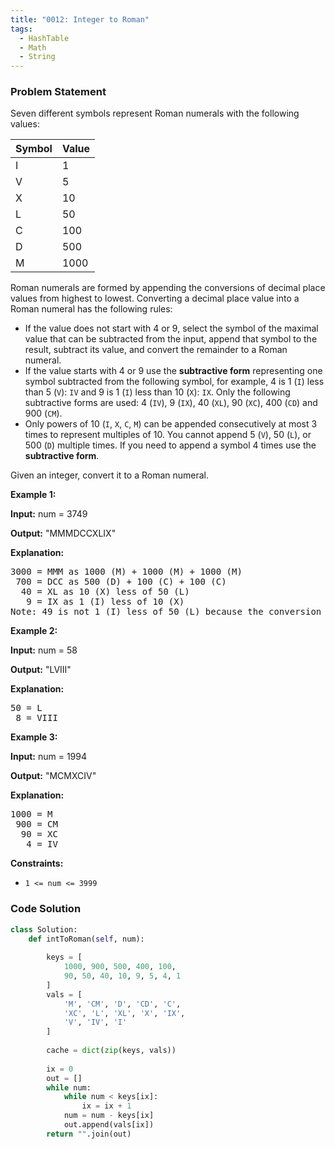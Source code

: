 ```yaml
---
title: "0012: Integer to Roman"
tags:
  - HashTable
  - Math
  - String
---
```

### Problem Statement

<p>Seven different symbols represent Roman numerals with the following values:</p>

<table>
	<thead>
		<tr>
			<th>Symbol</th>
			<th>Value</th>
		</tr>
	</thead>
	<tbody>
		<tr>
			<td>I</td>
			<td>1</td>
		</tr>
		<tr>
			<td>V</td>
			<td>5</td>
		</tr>
		<tr>
			<td>X</td>
			<td>10</td>
		</tr>
		<tr>
			<td>L</td>
			<td>50</td>
		</tr>
		<tr>
			<td>C</td>
			<td>100</td>
		</tr>
		<tr>
			<td>D</td>
			<td>500</td>
		</tr>
		<tr>
			<td>M</td>
			<td>1000</td>
		</tr>
	</tbody>
</table>

<p>Roman numerals are formed by appending the conversions of decimal place values from highest to lowest. Converting a decimal place value into a Roman numeral has the following rules:</p>

<ul>
	<li>If the value does not start with 4 or 9, select the symbol of the maximal value that can be subtracted from the input, append that symbol to the result, subtract its value, and convert the remainder to a Roman numeral.</li>
	<li>If the value starts with 4 or 9 use the <strong>subtractive form</strong> representing one symbol subtracted from the following symbol, for example, 4 is 1 (<code>I</code>) less than 5 (<code>V</code>): <code>IV</code> and 9 is 1 (<code>I</code>) less than 10 (<code>X</code>): <code>IX</code>. Only the following subtractive forms are used: 4 (<code>IV</code>), 9 (<code>IX</code>), 40 (<code>XL</code>), 90 (<code>XC</code>), 400 (<code>CD</code>) and 900 (<code>CM</code>).</li>
	<li>Only powers of 10 (<code>I</code>, <code>X</code>, <code>C</code>, <code>M</code>) can be appended consecutively at most 3 times to represent multiples of 10. You cannot append 5 (<code>V</code>), 50 (<code>L</code>), or 500 (<code>D</code>) multiple times. If you need to append a symbol 4 times use the <strong>subtractive form</strong>.</li>
</ul>

<p>Given an integer, convert it to a Roman numeral.</p>


<p><strong class="example">Example 1:</strong></p>

<div class="example-block">
<p><strong>Input:</strong> <span class="example-io">num = 3749</span></p>

<p><strong>Output:</strong> <span class="example-io">&quot;MMMDCCXLIX&quot;</span></p>

<p><strong>Explanation:</strong></p>

<pre>
3000 = MMM as 1000 (M) + 1000 (M) + 1000 (M)
 700 = DCC as 500 (D) + 100 (C) + 100 (C)
  40 = XL as 10 (X) less of 50 (L)
   9 = IX as 1 (I) less of 10 (X)
Note: 49 is not 1 (I) less of 50 (L) because the conversion is based on decimal places
</pre>
</div>

<p><strong class="example">Example 2:</strong></p>

<div class="example-block">
<p><strong>Input:</strong> <span class="example-io">num = 58</span></p>

<p><strong>Output:</strong> <span class="example-io">&quot;LVIII&quot;</span></p>

<p><strong>Explanation:</strong></p>

<pre>
50 = L
 8 = VIII
</pre>
</div>

<p><strong class="example">Example 3:</strong></p>

<div class="example-block">
<p><strong>Input:</strong> <span class="example-io">num = 1994</span></p>

<p><strong>Output:</strong> <span class="example-io">&quot;MCMXCIV&quot;</span></p>

<p><strong>Explanation:</strong></p>

<pre>
1000 = M
 900 = CM
  90 = XC
   4 = IV
</pre>
</div>


<p><strong>Constraints:</strong></p>

<ul>
	<li><code>1 &lt;= num &lt;= 3999</code></li>
</ul>


### Code Solution

```python
class Solution:
    def intToRoman(self, num):
        
        keys = [
	        1000, 900, 500, 400, 100, 
	        90, 50, 40, 10, 9, 5, 4, 1
	    ]
        vals = [
	        'M', 'CM', 'D', 'CD', 'C', 
	        'XC', 'L', 'XL', 'X', 'IX', 
	        'V', 'IV', 'I'
	    ]
	    
        cache = dict(zip(keys, vals))
        
        ix = 0
        out = []
        while num:
            while num < keys[ix]:
                ix = ix + 1
            num = num - keys[ix]
            out.append(vals[ix])
        return "".join(out)
```

